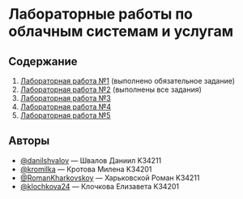 # Лабораторные работы по облачным системам и услугам

## Содержание

1. [Лабораторная работа №1](labs/lab-1) (выполнено обязательное задание)
2. [Лабораторная работа №2](labs/lab-2) (выполнены все задания)
3. [Лабораторная работа №3](labs/lab-3)
4. [Лабораторная работа №4](labs/lab-4)
5. [Лабораторная работа №5](labs/lab-5)

## Авторы

- [@danilshvalov](https://github.com/danilshvalov) — Швалов Даниил K34211
- [@kromilka](https://github.com/kromilka) — Кротова Милена K34201
- [@RomanKharkovskoy](https://github.com/RomanKharkovskoy) — Харьковской Роман K34211
- [@klochkova24](https://github.com/klochkova24) — Клочкова Елизавета K34201

